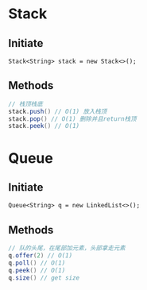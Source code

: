 # Stack
## Initiate
`Stack<String> stack = new Stack<>();`
## Methods
```Java
// 栈顶栈底
stack.push() // O(1) 放入栈顶
stack.pop() // O(1) 删除并且return栈顶
stack.peek() // O(1)

```

# Queue
## Initiate
`Queue<String> q = new LinkedList<>();`
## Methods
```Java
// 队的头尾，在尾部加元素，头部拿走元素
q.offer(2) // O(1)
q.poll() // O(1)
q.peek() // O(1)
q.size() // get size
```

